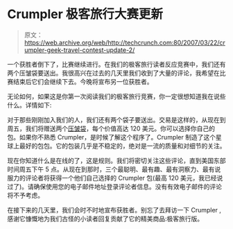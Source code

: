 # Crumpler 极客旅行大赛更新

> 原文：<https://web.archive.org/web/http://techcrunch.com:80/2007/03/22/crumpler-geek-travel-contest-update-2/>

一个获胜者倒下了，比赛继续进行。在我们的极客旅行读者反应竞赛中，我们还有两个压皱袋要送出。我很高兴在过去的几天里我们收到了大量的评论，我希望在比赛结束后它们会继续下去。今晚将宣布另一位获胜者。

无论如何，如果这是你第一次阅读我们的极客旅行竞赛，你一定很想知道我在说些什么。详情如下:

对于那些刚刚加入我们的人，我们还有两个袋子要送出。交易是这样的，从现在到周五，我们将赠送两个[压皱袋](https://web.archive.org/web/20141119110225/http://www.crumplerbags.com/)，每个价值高达 120 美元。你可以选择你自己的包。如果你不熟悉 Crumpler，是时候了解这个程序了。Crumpler 制造了这个星球上最好的包包。它的包装几乎是不稳定的，绝对是一流的质量和对细节的关注。

现在你知道什么是在线的了，这是规则。我们将密切关注这些评论，直到美国东部时间周五下午 5 点。从现在到那时，三个最聪明、最有趣、最有洞察力、最有说服力的评论者将获得一个他们自己选择的 Crumpler 包(最高 120 美元，我已经说过了)。请确保使用您的电子邮件地址登录评论者信息。没有有效电子邮件的评论将不予考虑。

在接下来的几天里，我们会时不时地宣布获胜者。别忘了去拜访一下 Crumpler ,感谢它慷慨地为我们古怪的小读者回复贡献了它的精美商品:极客旅行版。